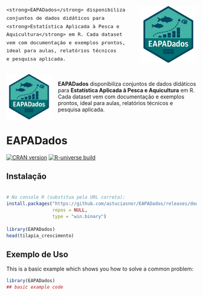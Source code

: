 
<div style="display: flex; align-items: center; margin-bottom: 1em;">

<div style="flex: 1; font-size: 1.1em; line-height: 1.4;">

    <strong>EAPADados</strong> disponibiliza conjuntos de dados didáticos para  
    <strong>Estatística Aplicada à Pesca e Aquicultura</strong> em R. Cada dataset  
    vem com documentação e exemplos prontos, ideal para aulas, relatórios técnicos  
    e pesquisa aplicada.

</div>

<img src="man/figures/logo_pacote_eapadados.png" width="150" alt="Logo EAPADados" />

</div>

<div style="display:flex;align-items:center;margin-bottom:1em">

<img src="man/figures/logo_pacote_eapadados.png" width="120" alt="Logo EAPADados"/>
<p style="margin-left:1em;font-size:1.2em;line-height:1.4;">

<strong>EAPADados</strong> disponibiliza conjuntos de dados didáticos
para <strong>Estatística Aplicada à Pesca e Aquicultura</strong> em R.
Cada dataset vem com documentação e exemplos prontos, ideal para aulas,
relatórios técnicos e pesquisa aplicada.
</p>

</div>

<!-- README.md is generated from README.Rmd. Please edit that file -->

# EAPADados

[![CRAN
version](https://www.r-pkg.org/badges/version/EAPADados)](https://CRAN.R-project.org/package=EAPADados)
[![R-universe
build](https://astuciasnor.r-universe.dev/badges/EAPADados)](https://astuciasnor.r-universe.dev)

<!-- badges: start -->

<!-- badges: end -->

## Instalação

``` r

# No console R (substitua pela URL correta):
install.packages("https://github.com/astuciasnor/EAPADados/releases/download/v0.1.1/EAPADados_0.1.1.zip",
                 repos = NULL,
                 type = "win.binary")

library(EAPADados)
head(tilapia_crescimento)
```

## Exemplo de Uso

This is a basic example which shows you how to solve a common problem:

``` r
library(EAPADados)
## basic example code
```
